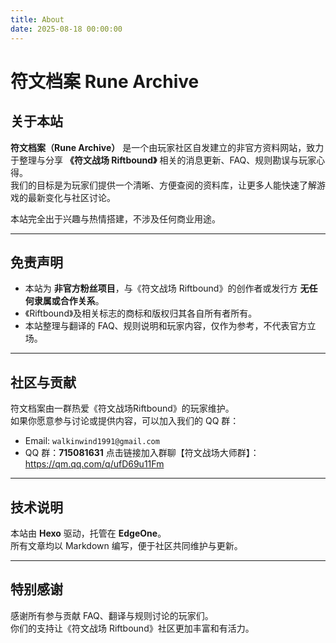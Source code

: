 ```yaml
---
title: About
date: 2025-08-18 00:00:00
---
```


# 符文档案 Rune Archive

## 关于本站
**符文档案（Rune Archive）** 是一个由玩家社区自发建立的非官方资料网站，致力于整理与分享 **《符文战场 Riftbound》** 相关的消息更新、FAQ、规则勘误与玩家心得。  
我们的目标是为玩家们提供一个清晰、方便查阅的资料库，让更多人能快速了解游戏的最新变化与社区讨论。  

本站完全出于兴趣与热情搭建，不涉及任何商业用途。  

---

## 免责声明
- 本站为 **非官方粉丝项目**，与《符文战场 Riftbound》的创作者或发行方 **无任何隶属或合作关系**。  
- 《Riftbound》及相关标志的商标和版权归其各自所有者所有。  
- 本站整理与翻译的 FAQ、规则说明和玩家内容，仅作为参考，不代表官方立场。  

---

## 社区与贡献
符文档案由一群热爱《符文战场Riftbound》的玩家维护。  
如果你愿意参与讨论或提供内容，可以加入我们的 QQ 群：  

- Email: `walkinwind1991@gmail.com`  
- QQ 群：**715081631** 点击链接加入群聊【符文战场大师群】：https://qm.qq.com/q/ufD69u11Fm

---

## 技术说明
本站由 **Hexo** 驱动，托管在 **EdgeOne**。  
所有文章均以 Markdown 编写，便于社区共同维护与更新。  

---

## 特别感谢
感谢所有参与贡献 FAQ、翻译与规则讨论的玩家们。  
你们的支持让《符文战场 Riftbound》社区更加丰富和有活力。  
